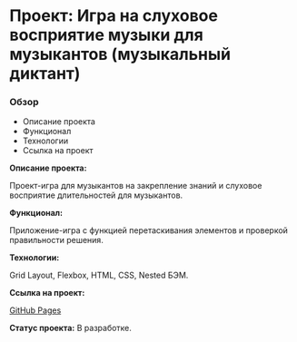 # Проект: Игра на слуховое восприятие музыки для музыкантов (музыкальный диктант)

### Обзор

- Описание проекта
- Функционал
- Технологии
- Ссылка на проект

**Описание проекта:**

Проект-игра для музыкантов на закрепление знаний и слуховое восприятие длительностей для музыкантов.

**Функционал:**

Приложение-игра с функцией перетаскивания элементов и проверкой правильности решения.

**Технологии:**

Grid Layout, Flexbox, HTML, CSS, Nested БЭМ.

**Ссылка на проект:**

[GitHub Pages](https://olga-mus.github.io/game-melody/index.html)

**Статус проекта:**
В разработке.
